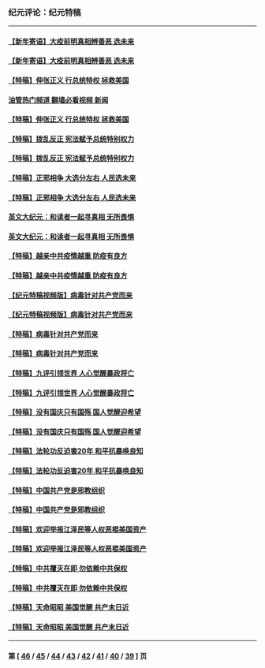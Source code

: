 ### 纪元评论：纪元特稿
---
#### [【新年寄语】大疫前明真相辨善恶 选未来](../../pages/nsc424/n12660855.md?07120330) 
#### [【新年寄语】大疫前明真相辨善恶 选未来](../../pages/nsc424/n12660855.md?07120330) 
#### [【特稿】伸张正义 行总统特权 拯救美国](../../pages/nsc424/n12616806.md?07120330) 
#### [油管热门频道 翻墙必看视频 新闻](ok?07120330)
#### [【特稿】伸张正义 行总统特权 拯救美国](../../pages/nsc424/n12616806.md?07120330) 
#### [【特稿】拨乱反正 宪法赋予总统特别权力](../../pages/nsc424/n12598306.md?07120330) 
#### [【特稿】拨乱反正 宪法赋予总统特别权力](../../pages/nsc424/n12598306.md?07120330) 
#### [【特稿】正邪相争 大选分左右 人民选未来](../../pages/nsc424/n12545208.md?07120330) 
#### [【特稿】正邪相争 大选分左右 人民选未来](../../pages/nsc424/n12545208.md?07120330) 
#### [英文大纪元：和读者一起寻真相 无所畏惧](../../pages/nsc424/n12542027.md?07120330) 
#### [英文大纪元：和读者一起寻真相 无所畏惧](../../pages/nsc424/n12542027.md?07120330) 
#### [【特稿】越亲中共疫情越重 防疫有良方](../../pages/nsc424/n12042989.md?07120330) 
#### [【特稿】越亲中共疫情越重 防疫有良方](../../pages/nsc424/n12042989.md?07120330) 
#### [【纪元特稿视频版】病毒针对共产党而来](../../pages/nsc424/n11977328.md?07120330) 
#### [【纪元特稿视频版】病毒针对共产党而来](../../pages/nsc424/n11977328.md?07120330) 
#### [【特稿】病毒针对共产党而来](../../pages/nsc424/n11928818.md?07120330) 
#### [【特稿】病毒针对共产党而来](../../pages/nsc424/n11928818.md?07120330) 
#### [【特稿】九评引领世界 人心觉醒暴政将亡](../../pages/nsc424/n11660496.md?07120330) 
#### [【特稿】九评引领世界 人心觉醒暴政将亡](../../pages/nsc424/n11660496.md?07120330) 
#### [【特稿】没有国庆只有国殇 国人觉醒迎希望](../../pages/nsc424/n11549354.md?07120330) 
#### [【特稿】没有国庆只有国殇 国人觉醒迎希望](../../pages/nsc424/n11549354.md?07120330) 
#### [【特稿】法轮功反迫害20年 和平抗暴唤良知](../../pages/nsc424/n11389135.md?07120330) 
#### [【特稿】法轮功反迫害20年 和平抗暴唤良知](../../pages/nsc424/n11389135.md?07120330) 
#### [【特稿】中国共产党是邪教组织](../../pages/nsc424/n11355551.md?07120330) 
#### [【特稿】中国共产党是邪教组织](../../pages/nsc424/n11355551.md?07120330) 
#### [【特稿】欢迎举报江泽民等人权恶棍美国资产](../../pages/nsc424/n11303040.md?07120330) 
#### [【特稿】欢迎举报江泽民等人权恶棍美国资产](../../pages/nsc424/n11303040.md?07120330) 
#### [【特稿】中共覆灭在即 勿依赖中共保权](../../pages/nsc424/n11278510.md?07120330) 
#### [【特稿】中共覆灭在即 勿依赖中共保权](../../pages/nsc424/n11278510.md?07120330) 
#### [【特稿】天命昭昭 美国觉醒 共产末日近](../../pages/nsc424/n11150259.md?07120330) 
#### [【特稿】天命昭昭 美国觉醒 共产末日近](../../pages/nsc424/n11150259.md?07120330) 

---
#### 第 [ [46](./46.md?07120330) / [45](./45.md?07120330) / [44](./44.md?07120330) / [43](./43.md?07120330) / [42](./42.md?07120330) / [41](./41.md?07120330) / [40](./40.md?07120330) / [39](./39.md?07120330) ] 页
